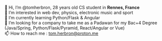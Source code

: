 👋 Hi, I’m @tomherbron, 28 years old CS student in <strong> Rennes, France </strong> <br>
👀 I’m interested in web dev, physics, electronic music and sport <br>
🌱 I’m currently learning Python/Flask & Angular <br>
💞️ I’m looking for a company to take me as a Padawan for my Bac+4 Degree (Java/Spring, Python/Flask/Pyramid, React/Angular or Vue) <br>
📫 How to reach me : tom.herbron@proton.me <br>
